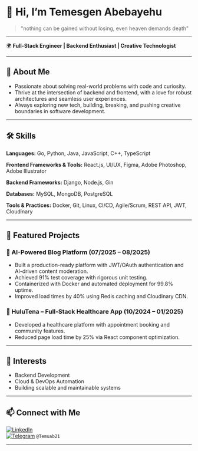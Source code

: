 # 👋 Hi, I’m Temesgen Abebayehu

> "nothing can be gained without losing, even heaven demands death"

---

🌍 **Full-Stack Engineer | Backend Enthusiast | Creative Technologist**

---

## 🚀 About Me

- Passionate about solving real-world problems with code and curiosity.
- Thrive at the intersection of backend and frontend, with a love for robust architectures and seamless user experiences.
- Always exploring new tech, building, breaking, and pushing creative boundaries in software development.

---

## 🛠️ Skills

**Languages:** Go, Python, Java, JavaScript, C++, TypeScript  

**Frontend Frameworks & Tools:** React.js, UI/UX, Figma, Adobe Photoshop, Adobe Illustrator  

**Backend Frameworks:** Django, Node.js, Gin

**Databases:** MySQL, MongoDB, PostgreSQL  

**Tools & Practices:** Docker, Git, Linux, CI/CD, Agile/Scrum, REST API, JWT, Cloudinary

---

## 🌟 Featured Projects

### 🧠 AI-Powered Blog Platform (07/2025 – 08/2025)
- Built a production-ready platform with JWT/OAuth authentication and AI-driven content moderation.
- Achieved 91% test coverage with rigorous unit testing.
- Containerized with Docker and automated deployment for 99.8% uptime.
- Improved load times by 40% using Redis caching and Cloudinary CDN.

### 🏥 HuluTena – Full-Stack Healthcare App (10/2024 – 01/2025)
- Developed a healthcare platform with appointment booking and community features.
- Reduced page load time by 25% via React component optimization.

---

## 🌱 Interests

- Backend Development  
- Cloud & DevOps Automation  
- Building scalable and maintainable systems

---

## 📫 Connect with Me

[![LinkedIn](https://img.shields.io/badge/LinkedIn-blue?logo=linkedin&logoColor=white)](https://www.linkedin.com/in/temesgen-abebayehu-623b7426b)  
[![Telegram](https://img.shields.io/badge/Telegram-2CA5E0?logo=telegram&logoColor=white)](https://t.me/Temuab21) `@Temuab21`

---

<!--
✨ Let’s code, collaborate, and create something impactful! ✨
-->
